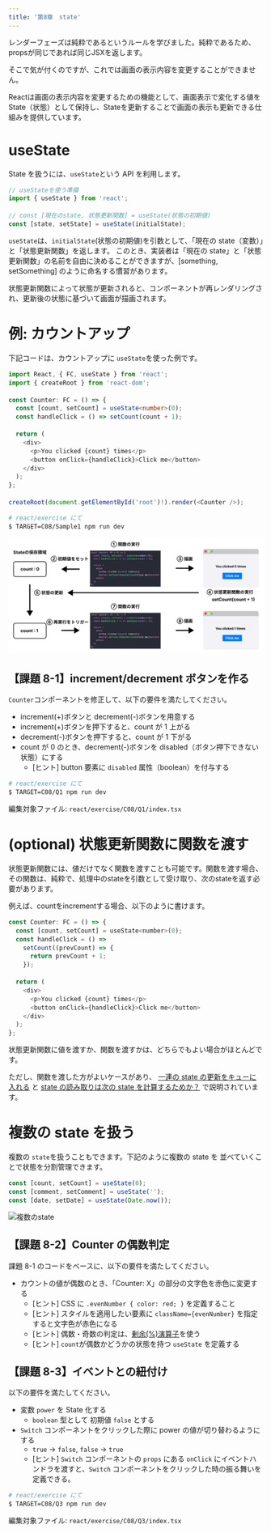 ```yaml
---
title: '第8章　state'
---
```


レンダーフェーズは純粋であるというルールを学びました。純粋であるため、propsが同じであれば同じJSXを返します。

そこで気が付くのですが、これでは画面の表示内容を変更することができません。

Reactは画面の表示内容を変更するための機能として、画面表示で変化する値をState（状態）として保持し、Stateを更新することで画面の表示も更新できる仕組みを提供しています。

# useState

State を扱うには、`useState`という API を利用します。

```javascript
// useStateを使う準備
import { useState } from 'react';

// const [現在のstate, 状態更新関数] = useState(状態の初期値)
const [state, setState] = useState(initialState);
```

`useState`は、`initialState`(状態の初期値)を引数として、「現在の state（変数）」と「状態更新関数」を返します。
このとき、実装者は「現在の state」と「状態更新関数」の名前を自由に決めることができますが、[something, setSomething] のように命名する慣習があります。

状態更新関数によって状態が更新されると、コンポーネントが再レンダリングされ、更新後の状態に基づいて画面が描画されます。

# 例: カウントアップ

下記コードは、カウントアップに `useState`を使った例です。

```typescript
import React, { FC, useState } from 'react';
import { createRoot } from 'react-dom';

const Counter: FC = () => {
  const [count, setCount] = useState<number>(0);
  const handleClick = () => setCount(count + 1);

  return (
    <div>
      <p>You clicked {count} times</p>
      <button onClick={handleClick}>Click me</button>
    </div>
  );
};

createRoot(document.getElementById('root')!).render(<Counter />);
```

```bash
# react/exercise にて
$ TARGET=C08/Sample1 npm run dev
```

![useState](./08_useState.png)

## 【課題 8-1】increment/decrement ボタンを作る

`Counter`コンポーネントを修正して、以下の要件を満たしてください。

- increment(+)ボタンと decrement(-)ボタンを用意する
- increment(+)ボタンを押下すると、count が 1 上がる
- decrement(-)ボタンを押下すると、count が 1 下がる
- count が 0 のとき、decrement(-)ボタンを disabled（ボタン押下できない状態）にする
  - [ヒント] button 要素に `disabled` 属性（boolean）を付与する

```bash
# react/exercise にて
$ TARGET=C08/Q1 npm run dev
```

編集対象ファイル: `react/exercise/C08/Q1/index.tsx`

# (optional) 状態更新関数に関数を渡す

状態更新関数には、値だけでなく関数を渡すことも可能です。関数を渡す場合、その関数は、純粋で、処理中のstateを引数として受け取り、次のstateを返す必要があります。

例えば、countをincrementする場合、以下のように書けます。

```javascript
const Counter: FC = () => {
  const [count, setCount] = useState<number>(0);
  const handleClick = () =>
    setCount((prevCount) => {
      return prevCount + 1;
    });

  return (
    <div>
      <p>You clicked {count} times</p>
      <button onClick={handleClick}>Click me</button>
    </div>
  );
};
```

状態更新関数に値を渡すか、関数を渡すかは、どちらでもよい場合がほとんどです。

ただし、関数を渡した方がよいケースがあり、 [一連の state の更新をキューに入れる](https://ja.react.dev/learn/queueing-a-series-of-state-updates) と [state の読み取りは次の state を計算するためか？](https://ja.react.dev/learn/removing-effect-dependencies#are-you-reading-some-state-to-calculate-the-next-state) で説明されています。

# 複数の state を扱う

複数の `state`を扱うこともできます。下記のように複数の state を
並べていくことで状態を分割管理できます。

```javascript
const [count, setCount] = useState(0);
const [comment, setComment] = useState('');
const [date, setDate] = useState(Date.now());
```

![複数のstate](08_multi_state.svg)

## 【課題 8-2】Counter の偶数判定

課題 8-1 のコードをベースに、以下の要件を満たしてください。

- カウントの値が偶数のとき、「Counter: X」の部分の文字色を赤色に変更する
  - [ヒント] CSS に `.evenNumber { color: red; }` を定義すること
  - [ヒント] スタイルを適用したい要素に `className={evenNumber}` を指定すると文字色が赤色になる
  - [ヒント] 偶数・奇数の判定は、[剰余(%)演算子](https://developer.mozilla.org/ja/docs/Web/JavaScript/Reference/Operators/Arithmetic_Operators#Remainder)を使う
  - [ヒント] `count`が偶数かどうかの状態を持つ `useState` を定義する

## 【課題 8-3】イベントとの紐付け

以下の要件を満たしてください。

- 変数 `power` を State 化する
  - `boolean` 型として 初期値 `false` とする
- `Switch` コンポーネントをクリックした際に power の値が切り替わるようにする
  - `true` -> `false`, `false` -> `true`
  - [ヒント] `Switch` コンポーネントの `props` にある `onClick` にイベントハンドラを渡すと、`Switch` コンポーネントをクリックした時の振る舞いを定義できる。

```bash
# react/exercise にて
$ TARGET=C08/Q3 npm run dev
```

編集対象ファイル: `react/exercise/C08/Q3/index.tsx`
